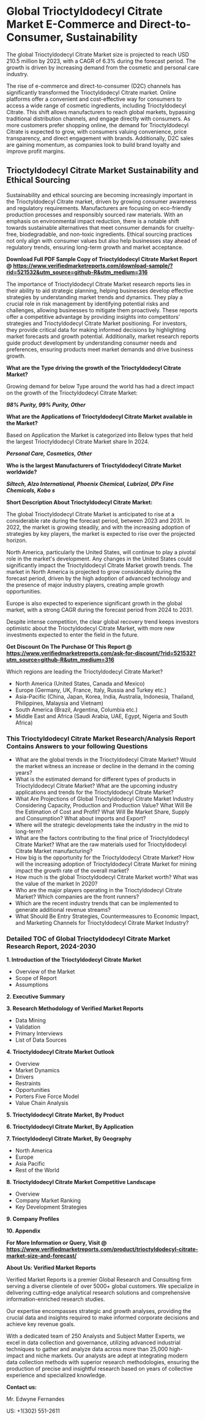 <h1>Global Trioctyldodecyl Citrate Market E-Commerce and Direct-to-Consumer, Sustainability</h1><p class=""><p>The global Trioctyldodecyl Citrate Market size is projected to reach USD 210.5 million by 2023, with a CAGR of 6.3% during the forecast period. The growth is driven by increasing demand from the cosmetic and personal care industry.</p><p>The rise of e-commerce and direct-to-consumer (D2C) channels has significantly transformed the Trioctyldodecyl Citrate market. Online platforms offer a convenient and cost-effective way for consumers to access a wide range of cosmetic ingredients, including Trioctyldodecyl Citrate. This shift allows manufacturers to reach global markets, bypassing traditional distribution channels, and engage directly with consumers. As more customers prefer shopping online, the demand for Trioctyldodecyl Citrate is expected to grow, with consumers valuing convenience, price transparency, and direct engagement with brands. Additionally, D2C sales are gaining momentum, as companies look to build brand loyalty and improve profit margins.</p><h2>Trioctyldodecyl Citrate Market Sustainability and Ethical Sourcing</h2><p>Sustainability and ethical sourcing are becoming increasingly important in the Trioctyldodecyl Citrate market, driven by growing consumer awareness and regulatory requirements. Manufacturers are focusing on eco-friendly production processes and responsibly sourced raw materials. With an emphasis on environmental impact reduction, there is a notable shift towards sustainable alternatives that meet consumer demands for cruelty-free, biodegradable, and non-toxic ingredients. Ethical sourcing practices not only align with consumer values but also help businesses stay ahead of regulatory trends, ensuring long-term growth and market acceptance.</p></p><p class=""><strong>Download Full PDF Sample Copy of Trioctyldodecyl Citrate Market Report @ <a href="https://www.verifiedmarketreports.com/download-sample/?rid=521532&utm_source=github-R&utm_medium=316" target="_blank">https://www.verifiedmarketreports.com/download-sample/?rid=521532&utm_source=github-R&utm_medium=316</a></strong></p><p>The importance of&nbsp;Trioctyldodecyl Citrate Market research reports lies in their ability to aid strategic planning, helping businesses develop effective strategies by understanding market trends and dynamics. They play a crucial role in risk management by identifying potential risks and challenges, allowing businesses to mitigate them proactively. These reports offer a competitive advantage by providing insights into competitors' strategies and Trioctyldodecyl Citrate Market positioning. For investors, they provide critical data for making informed decisions by highlighting market forecasts and growth potential. Additionally, market research reports guide product development by understanding consumer needs and preferences, ensuring products meet market demands and drive business growth.</p><p><strong>What are the&nbsp;Type driving the growth of the Trioctyldodecyl Citrate Market?</strong></p><p id="" class="">Growing demand for below Type around the world has had a direct impact on the growth of the Trioctyldodecyl Citrate Market:</p><p class=""><em><strong>98% Purity, 99% Purity, Other</strong></em></p><p class=""><strong>What are the&nbsp;Applications&nbsp;of Trioctyldodecyl Citrate Market available in the Market?</strong></p><p id="" class="">Based on Application the Market is categorized into Below types that held the largest Trioctyldodecyl Citrate Market share In 2024.</p><p class=""><em><strong>Personal Care, Cosmetics, Other</strong></em></p><p class=""><strong>Who is the largest Manufacturers of Trioctyldodecyl Citrate Market worldwide?</strong></p><p><em><strong>Siltech, Alzo International, Phoenix Chemical, Lubrizol, DPx Fine Chemicals, Kobo s</strong></em></p><p id="" class=""><strong>Short Description About Trioctyldodecyl Citrate Market:</strong></p><p>The global Trioctyldodecyl Citrate Market is anticipated to rise at a considerable rate during the forecast period, between 2023 and 2031. In 2022, the market is growing steadily, and with the increasing adoption of strategies by key players, the market is expected to rise over the projected horizon.</p><p>North America, particularly the United States, will continue to play a pivotal role in the market's development. Any changes in the United States could significantly impact the Trioctyldodecyl Citrate Market growth trends. The market in North America is projected to grow considerably during the forecast period, driven by the high adoption of advanced technology and the presence of major industry players, creating ample growth opportunities.</p><p>Europe is also expected to experience significant growth in the global market, with a strong CAGR during the forecast period from 2024 to 2031.</p><p>Despite intense competition, the clear global recovery trend keeps investors optimistic about the Trioctyldodecyl Citrate Market, with more new investments expected to enter the field in the future.</p><p id="" class=""><strong>Get Discount On The Purchase Of This Report @ <a href="https://www.verifiedmarketreports.com/ask-for-discount/?rid=521532?utm_source=github-R&utm_medium=316" target="_blank">https://www.verifiedmarketreports.com/ask-for-discount/?rid=521532?utm_source=github-R&utm_medium=316</a></strong></p><p class="">Which regions are leading the Trioctyldodecyl Citrate Market?</p><ul><li>North America (United States, Canada and Mexico)</li><li>Europe (Germany, UK, France, Italy, Russia and Turkey etc.)</li><li>Asia-Pacific (China, Japan, Korea, India, Australia, Indonesia, Thailand, Philippines, Malaysia and Vietnam)</li><li>South America (Brazil, Argentina, Columbia etc.)</li><li>Middle East and Africa (Saudi Arabia, UAE, Egypt, Nigeria and South Africa)</li></ul><h3 id="" class="">This Trioctyldodecyl Citrate Market Research/Analysis Report Contains Answers to your following Questions</h3><ul><li>What are the global trends in the Trioctyldodecyl Citrate Market? Would the market witness an increase or decline in the demand in the coming years?</li><li>What is the estimated demand for different types of products in Trioctyldodecyl Citrate Market? What are the upcoming industry applications and trends for the Trioctyldodecyl Citrate Market?</li><li>What Are Projections of Global Trioctyldodecyl Citrate Market Industry Considering Capacity, Production and Production Value? What Will Be the Estimation of Cost and Profit? What Will Be Market Share, Supply and Consumption? What about imports and Export?</li><li>Where will the strategic developments take the industry in the mid to long-term?</li><li>What are the factors contributing to the final price of Trioctyldodecyl Citrate Market? What are the raw materials used for Trioctyldodecyl Citrate Market manufacturing?</li><li>How big is the opportunity for the Trioctyldodecyl Citrate Market? How will the increasing adoption of Trioctyldodecyl Citrate Market for mining impact the growth rate of the overall market?</li><li>How much is the global Trioctyldodecyl Citrate Market worth? What was the value of the market In 2020?</li><li>Who are the major players operating in the Trioctyldodecyl Citrate Market? Which companies are the front runners?</li><li>Which are the recent industry trends that can be implemented to generate additional revenue streams?</li><li>What Should Be Entry Strategies, Countermeasures to Economic Impact, and Marketing Channels for Trioctyldodecyl Citrate Market Industry?</li></ul><h3 id="" class="">Detailed TOC of Global Trioctyldodecyl Citrate Market Research Report, 2024-2030</h3><p id="" class=""><strong>1. Introduction of the Trioctyldodecyl Citrate Market</strong></p><ul><li>Overview of the Market</li><li>Scope of Report</li><li>Assumptions</li></ul><p id="" class=""><strong>2. Executive Summary</strong></p><p id="" class=""><strong>3. Research Methodology of Verified Market Reports</strong></p><ul><li>Data Mining</li><li>Validation</li><li>Primary Interviews</li><li>List of Data Sources</li></ul><p id="" class=""><strong>4. Trioctyldodecyl Citrate Market Outlook</strong></p><ul><li>Overview</li><li>Market Dynamics</li><li>Drivers</li><li>Restraints</li><li>Opportunities</li><li>Porters Five Force Model</li><li>Value Chain Analysis</li></ul><p id="" class=""><strong>5. Trioctyldodecyl Citrate Market, By Product</strong></p><p id="" class=""><strong>6. Trioctyldodecyl Citrate Market, By Application</strong></p><p id="" class=""><strong>7. Trioctyldodecyl Citrate Market, By Geography</strong></p><ul><li>North America</li><li>Europe</li><li>Asia Pacific</li><li>Rest of the World</li></ul><p id="" class=""><strong>8. Trioctyldodecyl Citrate Market Competitive Landscape</strong></p><ul><li>Overview</li><li>Company Market Ranking</li><li>Key Development Strategies</li></ul><p id="" class=""><strong>9. Company Profiles</strong></p><p id="" class=""><strong>10. Appendix</strong></p><p id="" class=""><strong>For More Information or Query, Visit @ <a href="https://www.verifiedmarketreports.com/product/trioctyldodecyl-citrate-market-size-and-forecast/" target="_blank">https://www.verifiedmarketreports.com/product/trioctyldodecyl-citrate-market-size-and-forecast/</a></strong></p><p id="" class=""><strong>About Us: Verified Market Reports</strong></p><p id="" class="">Verified Market Reports is a premier Global Research and Consulting firm serving a diverse clientele of over 5000+ global customers. We specialize in delivering cutting-edge analytical research solutions and comprehensive information-enriched research studies.</p><p id="" class="">Our expertise encompasses strategic and growth analyses, providing the crucial data and insights required to make informed corporate decisions and achieve key revenue goals.</p><p id="" class="">With a dedicated team of 250 Analysts and Subject Matter Experts, we excel in data collection and governance, utilizing advanced industrial techniques to gather and analyze data across more than 25,000 high-impact and niche markets. Our analysts are adept at integrating modern data collection methods with superior research methodologies, ensuring the production of precise and insightful research based on years of collective experience and specialized knowledge.</p><p id="" class=""><strong>Contact us:</strong></p><p id="" class="">Mr. Edwyne Fernandes</p><p id="" class="">US: +1(302) 551-2611</p>